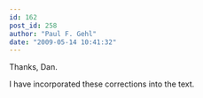 ```yaml
---
id: 162
post_id: 258
author: "Paul F. Gehl"
date: "2009-05-14 10:41:32"
---
```

Thanks, Dan. 

I have incorporated these corrections into the text.

